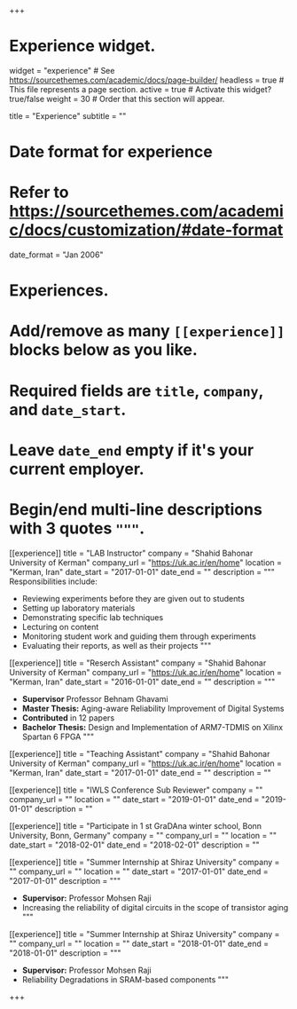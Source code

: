 +++
# Experience widget.
widget = "experience"  # See https://sourcethemes.com/academic/docs/page-builder/
headless = true  # This file represents a page section.
active = true  # Activate this widget? true/false
weight = 30  # Order that this section will appear.

title = "Experience"
subtitle = ""

# Date format for experience
#   Refer to https://sourcethemes.com/academic/docs/customization/#date-format
date_format = "Jan 2006"

# Experiences.
#   Add/remove as many `[[experience]]` blocks below as you like.
#   Required fields are `title`, `company`, and `date_start`.
#   Leave `date_end` empty if it's your current employer.
#   Begin/end multi-line descriptions with 3 quotes `"""`.
[[experience]]
  title = "LAB Instructor"
  company = "Shahid Bahonar University of Kerman"
  company_url = "https://uk.ac.ir/en/home"
  location = "Kerman, Iran"
  date_start = "2017-01-01"
  date_end = ""
  description = """
  Responsibilities include:
  
  * Reviewing experiments before they are given out to students
  * Setting up laboratory materials
  * Demonstrating specific lab techniques
  * Lecturing on content
  * Monitoring student work and guiding them through experiments
  * Evaluating their reports, as well as their projects
  """

[[experience]]
  title = "Reserch Assistant"
  company = "Shahid Bahonar University of Kerman"
  company_url = "https://uk.ac.ir/en/home"
  location = "Kerman, Iran"
  date_start = "2016-01-01"
  date_end = ""
  description = """
   * **Supervisor** Professor Behnam Ghavami
   * **Master Thesis:** Aging-aware Reliability Improvement of Digital Systems
   * **Contributed** in 12 papers
   * **Bachelor Thesis:** Design and Implementation of ARM7-TDMIS on Xilinx Spartan 6 FPGA
  """


[[experience]]
  title = "Teaching Assistant"
  company = "Shahid Bahonar University of Kerman"
  company_url = "https://uk.ac.ir/en/home"
  location = "Kerman, Iran"
  date_start = "2017-01-01"
  date_end = ""
  description = ""


[[experience]]
  title = "IWLS Conference Sub Reviewer"
  company = ""
  company_url = ""
  location = ""
  date_start = "2019-01-01"
  date_end = "2019-01-01"
  description = ""

[[experience]]
  title = "Participate in 1 st GraDAna winter school, Bonn University, Bonn, Germany"
  company = ""
  company_url = ""
  location = ""
  date_start = "2018-02-01"
  date_end = "2018-02-01"
  description = ""

[[experience]]
  title = "Summer Internship at Shiraz University"
  company = ""
  company_url = ""
  location = ""
  date_start = "2017-01-01"
  date_end = "2017-01-01"
  description = """
   * **Supervisor:** Professor Mohsen Raji
   * Increasing the reliability of digital circuits in the scope of transistor aging
  """

[[experience]]
  title = "Summer Internship at Shiraz University"
  company = ""
  company_url = ""
  location = ""
  date_start = "2018-01-01"
  date_end = "2018-01-01"
  description = """
  * **Supervisor:** Professor Mohsen Raji
  * Reliability Degradations in SRAM-based components
  """

+++
